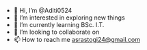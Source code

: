 - 👋 Hi, I’m @Aditi0524
- 👀 I’m interested in exploring new things
- 🌱 I’m currently learning BSc. I.T.
- 💞️ I’m looking to collaborate on 
- 📫 How to reach me asrastogi24@gmail.com

<!---
Aditi0524/Aditi0524 is a ✨ special ✨ repository because its `README.md` (this file) appears on your GitHub profile.
You can click the Preview link to take a look at your changes.
--->

